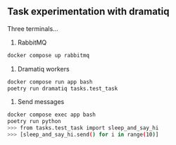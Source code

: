 ## Task experimentation with dramatiq

Three terminals...

1. RabbitMQ

```sh
docker compose up rabbitmq
```

1. Dramatiq workers

```sh
docker compose run app bash
poetry run dramatiq tasks.test_task
```

1. Send messages

```sh
docker compose exec app bash
poetry run python
>>> from tasks.test_task import sleep_and_say_hi
>>> [sleep_and_say_hi.send() for i in range(10)]
